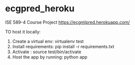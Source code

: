 # ecgpred_heroku
ISE 589-4 Course Project
https://ecgmlpred.herokuapp.com/

TO host it locally:
1. Create a virtual env: virtualenv test
2. Install requirements: pip install -r requirements.txt
3. Activate : source test/bin/activate
4. Host the app by running: python app

